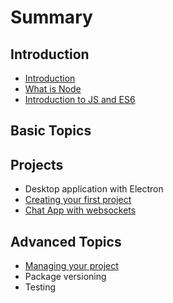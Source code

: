 # Summary

## Introduction

* [Introduction](README.md)
* [What is Node](chapter1.md)
* [Introduction to JS and ES6](introduction-to-js-and-es6.md)

## Basic Topics

## Projects

* Desktop application with Electron
* [Creating your first project](creating-your-first-project.md)
* [Chat App with websockets](project-chat-app-with-websockets.md)

## Advanced Topics

* [Managing your project](advanced-topics/managing-your-project.md)
* Package versioning
* Testing


